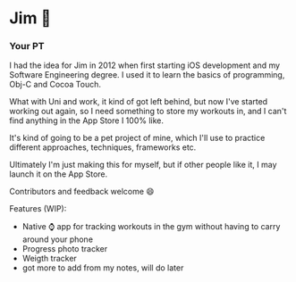 
# Jim :muscle:
### Your PT

I had the idea for Jim in 2012 when first starting iOS development and my Software Engineering degree. I used it to learn the basics of programming, Obj-C and Cocoa Touch.

What with Uni and work, it kind of got left behind, but now I've started working out again, so I need something to store my workouts in, and I can't find anything in the App Store I 100% like. 

It's kind of going to be a pet project of mine, which I'll use to practice different approaches, techniques, frameworks etc.

Ultimately I'm just making this for myself, but if other people like it, I may launch it on the App Store.

Contributors and feedback welcome :smile:


Features (WIP):
- Native :watch: app for tracking workouts in the gym without having to carry around your phone
- Progress photo tracker
- Weigth tracker
- got more to add from my notes, will do later
